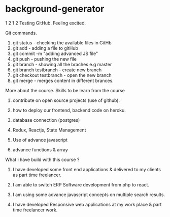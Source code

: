 # background-generator

1 2 1 2 Testing GitHub. Feeling excited.

Git commands.
1. git status - checking the available files in GitHb
2. git add - adding a file to gitHub
3. git commit -m "adding advanced JS file"
4. git push - pushing the new file
5. git branch - showing all the braches e.g master
6. git branch testbranch - create new branch
6. git checkout testbranch - open the new branch
7. git merge - merges content in different brances.


More about the course. Skills to be learn from the course
1. contribute on open source projects (use of github).

2. how to deploy our frontend, backend code on heroku.

3. database connection (postgres)

4. Redux, Reactjs, State Management

5. Use of advance javascript

6. advance functions & array

What i have build with this course ?

1. I have developed some front end applications & delivered to my clients as part time freelancer.

2. I am able to switch ERP Software development from php to react.

3. I am using some advance javascript concepts on multiple search results.

4. I have developed Responsive web applications at my work place & part time freelancer work.
